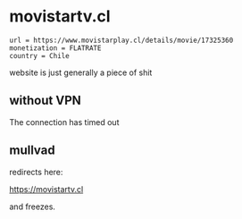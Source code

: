 # movistartv.cl

~~~
url = https://www.movistarplay.cl/details/movie/17325360
monetization = FLATRATE
country = Chile
~~~

website is just generally a piece of shit

## without VPN

The connection has timed out

## mullvad

redirects here:

https://movistartv.cl

and freezes.
